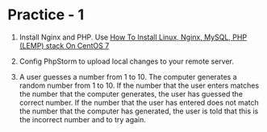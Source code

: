 # Practice - 1

1. Install Nginx and PHP. Use
[How To Install Linux, Nginx, MySQL, PHP (LEMP) stack On CentOS 7](https://www.digitalocean.com/community/tutorials/how-to-install-linux-nginx-mysql-php-lemp-stack-on-centos-7)

2. Config PhpStorm to upload local changes to your remote server.

3. A user guesses a number from 1 to 10. The computer generates a random number from 1 to 10. If the number that the
user enters matches the number that the computer generates, the user has guessed the correct number. If the number that
the user has entered does not match the number that the computer has generated, the user is told that this is the
incorrect number and to try again.
